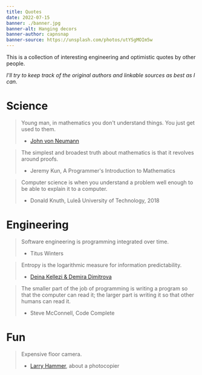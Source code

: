 ```yaml
---
title: Quotes
date: 2022-07-15
banner: ./banner.jpg
banner-alt: Hanging decors
banner-author: capnsnap
banner-source: https://unsplash.com/photos/utYSgMOIm5w
---
```


This is a collection of interesting engineering and optimistic quotes by other people.

*I'll try to keep track of the original authors and linkable sources as best as I can.*

# Science

> Young man, in mathematics you don't understand things. You just get used to them.
>
> - [John von Neumann](https://en.wikiquote.org/wiki/John_von_Neumann)

> The simplest and broadest truth about mathematics is that it revolves around proofs.
>
> - Jeremy Kun, A Programmer's Introduction to Mathematics

> Computer science is when you understand a problem well enough to be able to explain it to a computer.
>
> - Donald Knuth, Luleå University of Technology, 2018

# Engineering

> Software engineering is programming integrated over time.
>
> - Titus Winters

> Entropy is the logarithmic measure for information predictability.
>
> - [Deina Kellezi & Demira Dimitrova](https://github.blog/2021-09-23-announcing-npms-new-access-token-format/)

> The smaller part of the job of programming is writing a program so that the computer can read it;
> the larger part is writing it so that other humans can read it.
>
> - Steve McConnell, Code Complete


# Fun

> Expensive floor camera.
>
> - [Larry Hammer](https://escapepod.org/2006/06/24/ep-flash-paul-bunyan-and-the-photocopier/), about a photocopier

